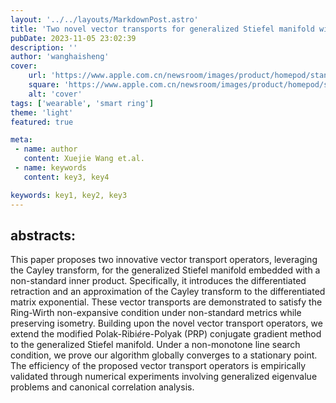 ```yaml
---
layout: '../../layouts/MarkdownPost.astro'
title: 'Two novel vector transports for generalized Stiefel manifold with non-standard metrics and its application to Riemannian conjugate gradient method'
pubDate: 2023-11-05 23:02:39
description: ''
author: 'wanghaisheng'
cover:
    url: 'https://www.apple.com.cn/newsroom/images/product/homepod/standard/Apple-HomePod-hero-230118_big.jpg.large_2x.jpg'
    square: 'https://www.apple.com.cn/newsroom/images/product/homepod/standard/Apple-HomePod-hero-230118_big.jpg.large_2x.jpg'
    alt: 'cover'
tags: ['wearable', 'smart ring'] 
theme: 'light'
featured: true

meta:
 - name: author
   content: Xuejie Wang et.al.
 - name: keywords
   content: key3, key4

keywords: key1, key2, key3
---
```


## abstracts:
This paper proposes two innovative vector transport operators, leveraging the Cayley transform, for the generalized Stiefel manifold embedded with a non-standard inner product. Specifically, it introduces the differentiated retraction and an approximation of the Cayley transform to the differentiated matrix exponential. These vector transports are demonstrated to satisfy the Ring-Wirth non-expansive condition under non-standard metrics while preserving isometry. Building upon the novel vector transport operators, we extend the modified Polak-Ribi$\acute{e}$re-Polyak (PRP) conjugate gradient method to the generalized Stiefel manifold. Under a non-monotone line search condition, we prove our algorithm globally converges to a stationary point. The efficiency of the proposed vector transport operators is empirically validated through numerical experiments involving generalized eigenvalue problems and canonical correlation analysis.
